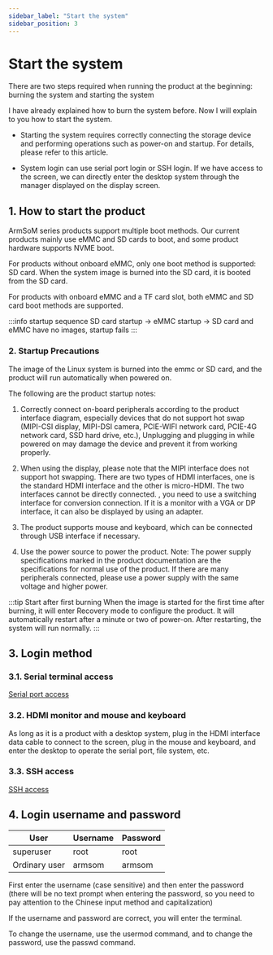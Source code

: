 ```yaml
---
sidebar_label: "Start the system"
sidebar_position: 3
---
```

# Start the system

There are two steps required when running the product at the beginning: burning the system and starting the system

I have already explained how to burn the system before. Now I will explain to you how to start the system.

* Starting the system requires correctly connecting the storage device and performing operations such as power-on and startup. For details, please refer to this article.

* System login can use serial port login or SSH login. If we have access to the screen, we can directly enter the desktop system through the manager displayed on the display screen.

## 1. How to start the product

ArmSoM series products support multiple boot methods. Our current products mainly use eMMC and SD cards to boot, and some product hardware supports NVME boot.

For products without onboard eMMC, only one boot method is supported: SD card. When the system image is burned into the SD card, it is booted from the SD card.

For products with onboard eMMC and a TF card slot, both eMMC and SD card boot methods are supported.

:::info startup sequence
SD card startup -> eMMC startup -> SD card and eMMC have no images, startup fails
:::

### 2. Startup Precautions

The image of the Linux system is burned into the emmc or SD card, and the product will run automatically when powered on.

The following are the product startup notes:

1. Correctly connect on-board peripherals according to the product interface diagram, especially devices that do not support hot swap (MIPI-CSI display, MIPI-DSI camera, PCIE-WIFI network card, PCIE-4G network card, SSD hard drive, etc.), Unplugging and plugging in while powered on may damage the device and prevent it from working properly.

2. When using the display, please note that the MIPI interface does not support hot swapping. There are two types of HDMI interfaces, one is the standard HDMI interface and the other is micro-HDMI. The two interfaces cannot be directly connected. , you need to use a switching interface for conversion connection. If it is a monitor with a VGA or DP interface, it can also be displayed by using an adapter.

3. The product supports mouse and keyboard, which can be connected through USB interface if necessary.

4. Use the power source to power the product. Note: The power supply specifications marked in the product documentation are the specifications for normal use of the product. If there are many peripherals connected, please use a power supply with the same voltage and higher power.

:::tip Start after first burning
When the image is started for the first time after burning, it will enter Recovery mode to configure the product. It will automatically restart after a minute or two of power-on. After restarting, the system will run normally.
:::

## 3. Login method

### 3.1. Serial terminal access

[Serial port access](./serial)

### 3.2. HDMI monitor and mouse and keyboard

As long as it is a product with a desktop system, plug in the HDMI interface data cable to connect to the screen, plug in the mouse and keyboard, and enter the desktop to operate the serial port, file system, etc.

### 3.3. SSH access

[SSH access](./ssh)


## 4. Login username and password

| User | Username | Password |
| -------- | -------- | -------- |
| superuser | root | root |
| Ordinary user | armsom | armsom |

First enter the username (case sensitive) and then enter the password (there will be no text prompt when entering the password, so you need to pay attention to the Chinese input method and capitalization)

If the username and password are correct, you will enter the terminal.

To change the username, use the usermod command, and to change the password, use the passwd command.